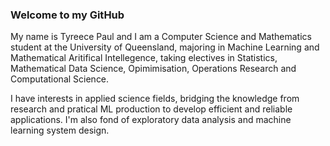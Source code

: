### Welcome to my GitHub
My name is Tyreece Paul and I am a Computer Science and Mathematics student at the University of Queensland, majoring in Machine Learning and Mathematical Aritifical Intellegence, taking electives in Statistics, Mathematical Data Science, Opimimisation, Operations Research and Computational Science. 

I have interests in applied science fields, bridging the knowledge from research and pratical ML production to develop efficient and reliable applications. I'm also fond of exploratory data analysis and machine learning system design.
